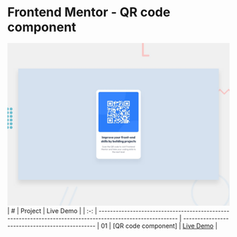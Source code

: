 # Frontend Mentor - QR code component
![Design preview for the QR code component coding challenge](./design/desktop-preview.jpg)
|  #  | Project                                                                                                    | Live Demo                                                   |
| :-: | ---------------------------------------------------------------------------------------------------------- | -----------------------------------------------
| 01  |       [QR code component]     | [Live Demo](https://slimanesedrati.github.io/frontendmentor/QR%20code%20component/index.html)  |


